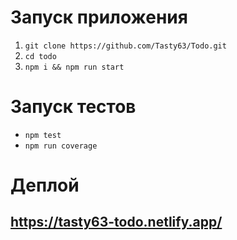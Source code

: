 # Запуск приложения
1. ```git clone https://github.com/Tasty63/Todo.git```
2. ```cd todo```
3. ```npm i && npm run start```

# Запуск тестов
+ ```npm test```
+ ```npm run coverage```

# Деплой
## https://tasty63-todo.netlify.app/
